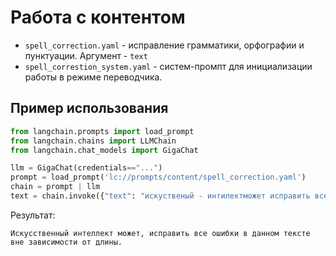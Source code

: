 # Работа с контентом

- `spell_correction.yaml` - исправление грамматики, орфографии и пунктуации. Аргумент - `text`
- `spell_correstion_system.yaml` - систем-промпт для инициализации работы в режиме переводчика.

## Пример использования

```python
from langchain.prompts import load_prompt
from langchain.chains import LLMChain
from langchain.chat_models import GigaChat

llm = GigaChat(credentials=="...")
prompt = load_prompt('lc://prompts/content/spell_correction.yaml')
chain = prompt | llm
text = chain.invoke({"text": "искуственый - интилектможет исправить все ошибки в даном тексте вне зависимости от длинны"})
```

Результат:
```
Искусственный интеллект может, исправить все ошибки в данном тексте вне зависимости от длины.
```